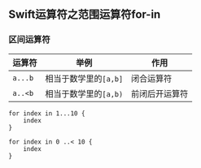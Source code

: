 ## Swift运算符之范围运算符for-in

### 区间运算符

| 运算符 |举例 | 作用 |
| --- | --- | --- |
| `a...b` | 相当于数学里的`[a,b]` | 闭合运算符 |
| `a..<b` | 相当于数学里的`[a,b)` | 前闭后开运算符 |


```
for index in 1...10 {
    index
}
```

```
for index in 0 ..< 10 {
    index
}
```
















